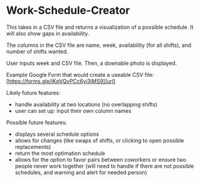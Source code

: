# Work-Schedule-Creator
This takes in a CSV file and returns a visualization of a possible schedule. It will also show gaps in availability. 

The columns in the CSV file are name, week, availability (for all shifts), and number of shifts wanted. 

User inputs week and CSV file. Then, a downable photo is displayed.

Example Google Form that would create a useable CSV file: [https://forms.gle/iKpVQvPCc6yi3jMS9](url)

Likely future features:
- handle availability at two locations (no overlapping shifts)
- user can set up: input their own column names

Possible future features:
- displays several schedule options
- allows for changes (like swaps of shifts, or clicking to open possible replacements)
- return the most optimation schedule
- allows for the option to favor pairs between coworkers or ensure two people never work together (will need to handle if there are not possible schedules, and warning and alert for needed person)
